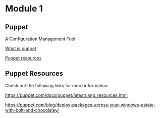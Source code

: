 # Module 1

## Puppet

A Configuration Management Tool

[What is puppet](https://www.coursera.org/learn/configuration-management-cloud/lecture/wAyPs/what-is-puppet)

[Puppet resources](https://www.coursera.org/learn/configuration-management-cloud/lecture/0kd5I/puppet-resources)

## Puppet Resources

Check out the following links for more information:

https://puppet.com/docs/puppet/latest/lang_resources.html

https://puppet.com/blog/deploy-packages-across-your-windows-estate-with-bolt-and-chocolatey/
